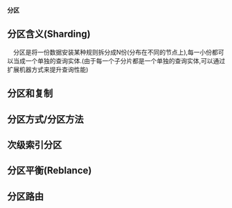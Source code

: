 **分区**

## 分区含义(Sharding)
&emsp;分区是将一份数据安装某种规则拆分成N份(分布在不同的节点上),每一小份都可以当成一个单独的查询实体.(由于每一个子分片都是一个单独的查询实体,可以通过扩展机器方式来提升查询性能)

## 分区和复制

## 分区方式/分区方法

## 次级索引分区

## 分区平衡(Reblance)

## 分区路由
